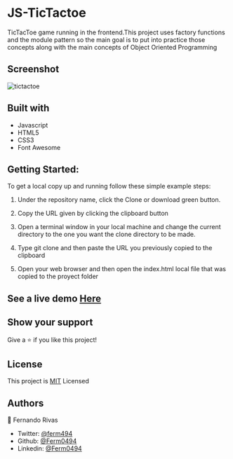 # JS-TicTactoe
TicTacToe game running in the frontend.This project uses factory functions and the module pattern so the main goal is to put into practice those concepts along with the main concepts of Object Oriented Programming
## Screenshot

![tictactoe](https://user-images.githubusercontent.com/53324035/88214047-2846c300-cc1f-11ea-9805-08e15f34a513.png)

## Built with

  * Javascript
  * HTML5
  * CSS3
  * Font Awesome
  
## Getting Started:

To get a local copy up and running follow these simple example steps:

1. Under the repository name, click the Clone or download green button.

2. Copy the URL given by clicking the clipboard button

3. Open a terminal window in your local machine and change the current directory to the one you
   want the clone directory to be made.

4. Type  git clone and then paste the URL you previously copied to the clipboard

5. Open your web browser and then open the index.html local file that was copied to the proyect folder

## See a live demo [Here](https://nifty-heisenberg-ed5945.netlify.app/)

## Show your support
Give a ⭐️ if you like this project!
 
## License
This project is [MIT](https://github.com/Flakster/JS-TicTacToe/blob/master/LICENSE) Licensed

## Authors
👤 Fernando Rivas

* Twitter: [@ferm494](https://twitter.com/ferm494)
* Github: [@Ferm0494](https://github.com/Ferm0494)
* Linkedin: [@Ferm0494](https://www.linkedin.com/in/ferm0494/)
